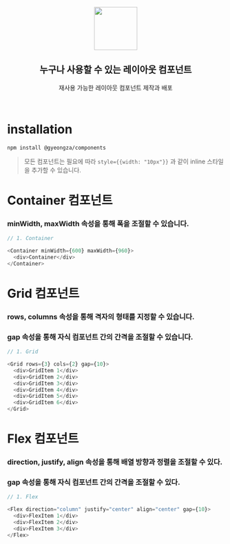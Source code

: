 <p align="middle" >
  <img width="100px;" src="https://em-content.zobj.net/source/skype/289/straight-ruler_1f4cf.png"/>
</p>
<h2 align="middle">누구나 사용할 수 있는 레이아웃 컴포넌트</h2>
<p align="middle">재사용 가능한 레이아웃 컴포넌트 제작과 배포</p>
<br/>

# installation

```
npm install @gyeongza/components
```

> 모든 컴포넌트는 필요에 따라 `style={{width: "10px"}}` 과 같이 inline 스타일을 추가할 수 있습니다.

# Container 컴포넌트

### minWidth, maxWidth 속성을 통해 폭을 조절할 수 있습니다.

```javascript
// 1. Container

<Container minWidth={600} maxWidth={960}>
  <div>Container</div>
</Container>
```

# Grid 컴포넌트

### rows, columns 속성을 통해 격자의 형태를 지정할 수 있습니다.

### gap 속성을 통해 자식 컴포넌트 간의 간격을 조절할 수 있습니다.

```javascript
// 1. Grid

<Grid rows={3} cols={2} gap={10}>
  <div>GridItem 1</div>
  <div>GridItem 2</div>
  <div>GridItem 3</div>
  <div>GridItem 4</div>
  <div>GridItem 5</div>
  <div>GridItem 6</div>
</Grid>
```

# Flex 컴포넌트

### direction, justify, align 속성을 통해 배열 방향과 정렬을 조절할 수 있다.

### gap 속성을 통해 자식 컴포넌트 간의 간격을 조절할 수 있다.

```javascript
// 1. Flex

<Flex direction="column" justify="center" align="center" gap={10}>
  <div>FlexItem 1</div>
  <div>FlexItem 2</div>
  <div>FlexItem 3</div>
</Flex>
```
